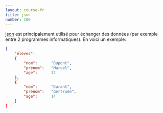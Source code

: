 ```yaml
---
layout: course-fr
title: json
number: 100
---
```


[json](https://jsoneditoronline.org/) est principalement utilisé pour échanger des données (par exemple entre 2 programmes informatiques). En voici un exemple:
```json
{  
    "élèves":
    {  
        "nom":      "Dupont",   
        "prénom":   "Marcel",   
        "age":      12  
    },
    {  
        "nom":      "Durant",   
        "prénom":   "Gertrude",   
        "age":      14  
    }
}  
```
